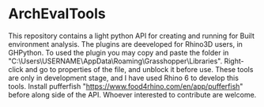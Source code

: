 # ArchEvalTools
This repository contains a light python API for creating and running for Built environment analysis. The plugins are deeveloped for Rhino3D users, in GHPython. To used the plugin you may copy and paste the folder in "C:\Users\USERNAME\AppData\Roaming\Grasshopper\Libraries".
Right-click and go to properties of the file, and unblock it before use.
These tools are only in development stage, and I have used Rhino 6 to develop this tools.
Install pufferfish "https://www.food4rhino.com/en/app/pufferfish" before along side of the API.
Whoever interested to contribute are welcome.
